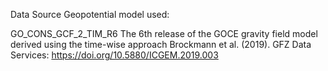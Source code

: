 Data Source
Geopotential model used:

GO_CONS_GCF_2_TIM_R6
The 6th release of the GOCE gravity field model derived using the time-wise approach Brockmann et al. (2019). GFZ Data Services: https://doi.org/10.5880/ICGEM.2019.003
